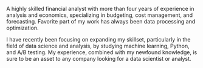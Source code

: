 A highly skilled financial analyst with more than four years of
experience in analysis and economics, specializing in budgeting, cost
management, and forecasting. Favorite part of my work has always
been data processing and optimization.

I have recently been focusing on expanding my skillset, particularly in
the field of data science and analysis, by studying machine learning,
Python, and A/B testing. My experience, combined with my newfound
knowledge, is sure to be an asset to any company looking for a data
scientist or analyst.
